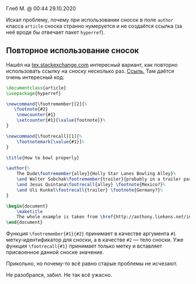 Глеб М. @ 00:44 29.10.2020

Искал проблему, почему при использовании сносок в поле `author` класса `article` сноска странно нумеруется и не создаётся ссылка (за неё вроде бы отвечает пакет `hyperref`).

## Повторное использование сносок

Нашёл на [tex.stackexchange.com](https://tex.stackexchange.com/) интересный вариант, как повторно использовать ссылку на сноску несколько раз. [Ссыль.](https://tex.stackexchange.com/a/1807) Там даётся очень интересный код:
```tex
\documentclass{article}
\usepackage{hyperref}

\newcommand{\footremember}[2]{%
   \footnote{#2}
    \newcounter{#1}
    \setcounter{#1}{\value{footnote}}%
}

\newcommand{\footrecall}[1]{%
    \footnotemark[\value{#1}]%
} 

\title{How to bowl properly}

\author{%
    The Dude\footremember{alley}{Holly Star Lanes Bowling Alley}%
    \and Walter Sobchak\footremember{trailer}{probably in a trailer park}%
    \and Jesus Quintana\footrecall{alley} \footnote{Mexico?}%
    \and Uli Kunkel\footrecall{trailer} \footnote{Germany?}%
}

\begin{document}
    \maketitle
    The whole example is taken from \href{http://anthony.liekens.net/index.php/LaTeX/MultipleFootnoteReferences}{anthony liekens}\ldots
\end{document}
```
Функция `\footremember{#1}{#2}` принимает в качестве аргумента `#1` метку-идентификатор для сноски, а в качестве `#2` &mdash; тело сноски. Уже функция `\footrecall{#1}` принимает только метку и вставляет присвоенное данной сноске значение.

Прикольно, но почему-то всё равно старые проблемы не исчезают.

Не разобрался, забил. Не так всё ужасно.